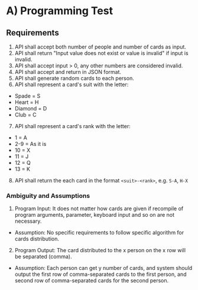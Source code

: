 # A) Programming Test
## Requirements
1. API shall accept both number of people and number of cards as input.
2. API shall return "Input value does not exist or value is invalid" if input is invalid.
3. API shall accept input > 0, any other numbers are considered invalid.
4. API shall accept and return in JSON format.
5. API shall generate random cards to each person.
6. API shall represent a card's suit with the letter:
  - Spade = S
  - Heart = H
  - Diamond = D
  - Club = C
7. API shall represent a card's rank with the letter:
  - 1 = A
  - 2-9 = As it is
  - 10 = X
  - 11 = J
  - 12 = Q
  - 13 = K
8. API shall return the each card in the format `<suit>-<rank>`, e.g. `S-A`, `H-X`

### Ambiguity and Assumptions
1. Program Input: It does not matter how cards are given if recompile of program arguments, parameter, keyboard input and so on are not necessary.
  - Assumption: No specific requirements to follow specific algorithm for cards distribution.
2. Program Output: The card distributed to the x person on the x row will be separated (comma).
  - Assumption: Each person can get y number of cards, and system should output the first row of comma-separated cards to the first person, and second row of comma-separated cards for the second person.
